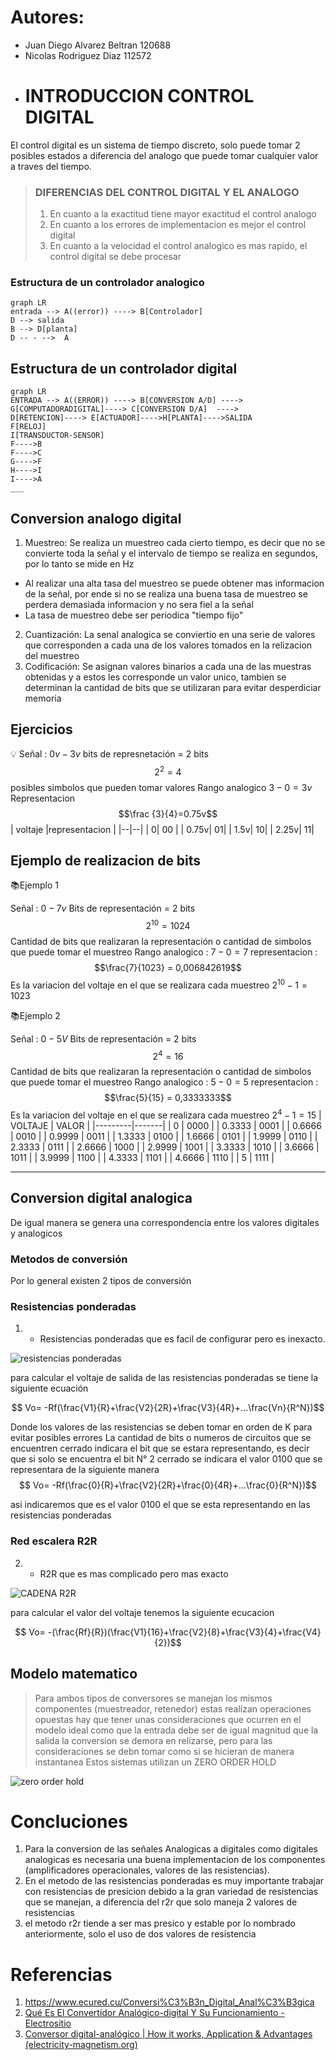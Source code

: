 # Autores:
* Juan Diego Alvarez Beltran 120688
* Nicolas Rodriguez Diaz 112572
* # INTRODUCCION CONTROL DIGITAL 
El control digital es un sistema de tiempo  discreto, solo puede tomar 2 posibles estados a diferencia del analogo que puede tomar cualquier valor a traves del tiempo.
> ### DIFERENCIAS DEL CONTROL DIGITAL Y EL ANALOGO
> 1. En cuanto a la exactitud tiene mayor exactitud el control analogo 
> 2. En cuanto a los errores de implementacion es mejor el control digital
> 3. En cuanto a la velocidad el control analogico es mas rapido, el control digital se debe procesar

###  Estructura de un controlador analogico
```mermaid
graph LR
entrada --> A((error)) ----> B[Controlador]
D --> salida
B --> D[planta]
D -- - -->  A
```
## Estructura de un controlador digital
```mermaid
graph LR
ENTRADA --> A((ERROR)) ----> B[CONVERSION A/D] ----> G[COMPUTADORADIGITAL]----> C[CONVERSION D/A]  ----> 
D[RETENCION]----> E[ACTUADOR]---->H[PLANTA]---->SALIDA
F[RELOJ] 
I[TRANSDUCTOR-SENSOR]
F---->B
F---->C
G---->F
H---->I
I---->A
___
```
## Conversion analogo digital 
1. Muestreo: Se realiza un muestreo cada cierto tiempo, es decir que no se convierte toda la señal y el intervalo de tiempo se realiza en segundos, por lo tanto se mide en Hz
- Al realizar una alta tasa del muestreo se puede obtener mas informacion de la señal, por ende si no se realiza una buena tasa de muestreo se perdera demasiada informacion y no sera fiel a la señal 
-  La tasa de muestreo debe ser periodica "tiempo fijo"
2. Cuantización: La senal analogica se conviertio en una serie de valores que corresponden a cada una de los valores tomados en la relizacion del muestreo
3. Codificación: Se asignan valores binarios a cada una de las muestras obtenidas y a estos les corresponde un valor unico, tambien se determinan la cantidad de bits que se utilizaran para evitar desperdiciar memoria 
## Ejercicios
💡
Señal : $0v-3v$
bits de represnetación = 2 bits 
$$ 2^{2}= 4 $$ posibles simbolos que pueden tomar valores
Rango analogico  $3-0 = 3v$
Representacion $$\frac {3}{4}=0.75v$$
| voltaje |representacion  |
|--|--|
|  0| 00 |
|  0.75v|  01|
|  1.5v|  10|
|  2.25v|  11|

## Ejemplo de realizacion de bits

📚Ejemplo 1

Señal : $0-7 v$
Bits de representación = 2 bits
$$2^{10}=1024$$ Cantidad de bits que realizaran la representación o cantidad de simbolos que puede tomar el muestreo 
Rango analogico : $7-0 =7$
representacion :$$\frac{7}{1023} = 0,006842619$$ Es la variacion del voltaje en el que se realizara cada muestreo $2^{10}-1=1023$

📚Ejemplo 2

Señal : $0-5 V$
Bits de representación = 2 bits
$$2^{4}=16 $$ Cantidad de bits que realizaran la representación o cantidad de simbolos que puede tomar el muestreo 
Rango analogico : $5-0 =5$
representacion : $$\frac{5}{15} = 0,3333333$$ Es la variacion del voltaje en el que se realizara cada muestreo $2^4-1=15$
| VOLTAJE | VALOR |
|---------|-------|
| 0       | 0000  |
| 0.3333  | 0001  |
| 0.6666  | 0010  |
| 0.9999  | 0011  |
| 1.3333  | 0100  |
| 1.6666  | 0101  |
| 1.9999  | 0110  |
| 2.3333  | 0111  |
| 2.6666  | 1000  |
| 2.9999  | 1001  |
| 3.3333  | 1010  |
| 3.6666  | 1011  |
| 3.9999  | 1100  |
| 4.3333  | 1101  |
| 4.6666  | 1110  |
| 5       | 1111  |
___
##	Conversion digital analogica
De igual manera se genera una correspondencia entre los valores digitales y analogicos 

### Metodos de conversión
Por lo general existen 2 tipos de conversión 

### Resistencias ponderadas

1. - Resistencias ponderadas que es facil de configurar pero es inexacto.

![resistencias ponderadas](https://encrypted-tbn0.gstatic.com/images?q=tbn:ANd9GcQjv_TIK1X6lHw9v4E5HgTur2EU-5KTV4gp1w&s)

para calcular el voltaje de salida de las resistencias ponderadas se tiene la siguiente ecuación 

$$ Vo= -Rf(\frac{V1}{R}+\frac{V2}{2R}+\frac{V3}{4R}+...\frac{Vn}{R^N})$$

Donde los valores de las resistencias se deben tomar en orden de K para evitar posibles errores
La cantidad de bits o numeros de circuitos que se encuentren cerrado indicara el bit que se estara representando, es decir que si solo se encuentra el bit N° 2 cerrado se indicara el valor 0100 que se representara de la siguiente manera 
$$ Vo= -Rf(\frac{0}{R}+\frac{V2}{2R}+\frac{0}{4R}+...\frac{0}{R^N})$$

asi indicaremos que es el valor 0100 el que se esta representando en las resistencias ponderadas

### Red escalera R2R
2. - R2R que es mas complicado pero mas exacto

![ CADENA R2R](./img/r2r)

para calcular el valor del voltaje tenemos la siguiente ecucacion

$$ Vo= -(\frac{Rf}{R})(\frac{V1}{16}+\frac{V2}{8}+\frac{V3}{4}+\frac{V4}{2})$$

## Modelo matematico 

> Para ambos tipos de conversores se manejan los mismos componentes (muestreador, retenedor) estas realizan operaciones opuestas 
> hay que tener unas consideraciones que ocurren en el modelo ideal como que la entrada debe ser de igual magnitud que la salida 
> la conversion se demora en relizarse, pero para las consideraciones se debn tomar como si se hicieran de manera instantanea
>Estos sistemas utilizan un ZERO ORDER HOLD 
>
![zero order hold](https://electrositio.com/wp-content/uploads/2022/08/1660728239_144_Que-es-el-convertidor-analogico-digital-y-su-funcionamiento.jpg)


# Concluciones 
1. Para la conversion de las señales Analogicas a digitales como digitales analogicas es necesaria una buena implementacion de los componentes (amplificadores operacionales, valores de las resistencias).
2. En el metodo de las resistencias ponderadas es muy importante trabajar con resistencias de presicion debido a la gran variedad de resistencias que se manejan, a diferencia del r2r que solo maneja 2 valores de resistencias 
3. el metodo r2r tiende a ser mas presico y estable por lo nombrado anteriormente, solo el uso de dos valores de resistencia 
# Referencias
1. https://www.ecured.cu/Conversi%C3%B3n_Digital_Anal%C3%B3gica
2. [Qué Es El Convertidor Analógico-digital Y Su Funcionamiento - Electrositio](https://electrositio.com/que-es-el-convertidor-analogico-digital-y-su-funcionamiento/)
3. [Conversor digital-analógico | How it works, Application & Advantages (electricity-magnetism.org)](https://www.electricity-magnetism.org/es/conversor-digital-analogico/)